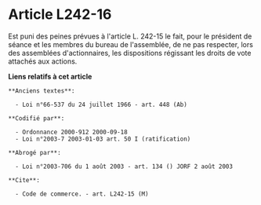 # Article L242-16

Est puni des peines prévues à l'article L. 242-15 le fait, pour le président de séance et les membres du bureau de
l'assemblée, de ne pas respecter, lors des assemblées d'actionnaires, les dispositions régissant les droits de vote attachés
aux actions.

**Liens relatifs à cet article**

	**Anciens textes**:

	  - Loi n°66-537 du 24 juillet 1966 - art. 448 (Ab)

	**Codifié par**:

	  - Ordonnance 2000-912 2000-09-18
	  - Loi n°2003-7 2003-01-03 art. 50 I (ratification)

	**Abrogé par**:

	  - Loi n°2003-706 du 1 août 2003 - art. 134 () JORF 2 août 2003

	**Cite**:

	  - Code de commerce. - art. L242-15 (M)
